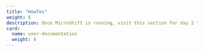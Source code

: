 ```yaml
---
title: "HowTos"
weight: 6
description: Once MicroShift is running, visit this section for day 2 tips!
card:
  name: user-documentation
  weight: 6
---
```

